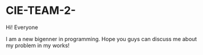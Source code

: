 # CIE-TEAM-2-

Hi! Everyone

I am a new bigenner in programming. Hope you guys can discuss me about my problem in my works!
